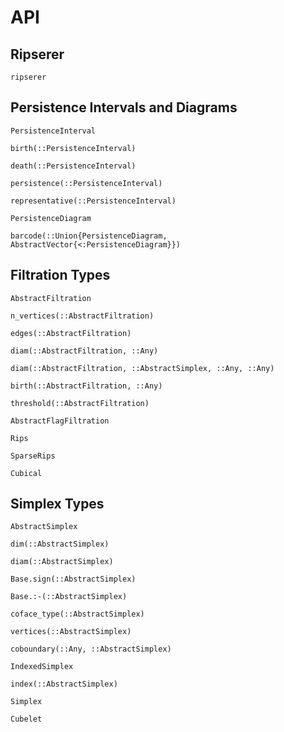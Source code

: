 # API

## Ripserer

```@docs
ripserer
```

## Persistence Intervals and Diagrams

```@docs
PersistenceInterval
```

```@docs
birth(::PersistenceInterval)
```

```@docs
death(::PersistenceInterval)
```

```@docs
persistence(::PersistenceInterval)
```

```@docs
representative(::PersistenceInterval)
```

```@docs
PersistenceDiagram
```

```@docs
barcode(::Union{PersistenceDiagram, AbstractVector{<:PersistenceDiagram}})
```

## Filtration Types

```@docs
AbstractFiltration
```

```@docs
n_vertices(::AbstractFiltration)
```

```@docs
edges(::AbstractFiltration)
```

```@docs
diam(::AbstractFiltration, ::Any)
```

```@docs
diam(::AbstractFiltration, ::AbstractSimplex, ::Any, ::Any)
```

```@docs
birth(::AbstractFiltration, ::Any)
```

```@docs
threshold(::AbstractFiltration)
```

```@docs
AbstractFlagFiltration
```

```@docs
Rips
```

```@docs
SparseRips
```

```@docs
Cubical
```

## Simplex Types

```@docs
AbstractSimplex
```

```@docs
dim(::AbstractSimplex)
```

```@docs
diam(::AbstractSimplex)
```

```@docs
Base.sign(::AbstractSimplex)
```

```@docs
Base.:-(::AbstractSimplex)
```

```@docs
coface_type(::AbstractSimplex)
```

```@docs
vertices(::AbstractSimplex)
```

```@docs
coboundary(::Any, ::AbstractSimplex)
```

```@docs
IndexedSimplex
```

```@docs
index(::AbstractSimplex)
```

```@docs
Simplex
```

```@docs
Cubelet
```
